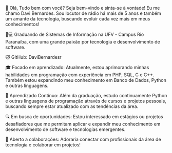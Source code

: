 👋 Olá, Tudo bem com você?
Seja bem-vindo e sinta-se à vontade! Eu me chamo Davi Bernardes. Sou locutor de rádio há mais de 5 anos e também um amante da tecnologia, buscando evoluir cada vez mais em meus conhecimentos!

👨💻 Graduando de Sistemas de Informação na UFV - Campus Rio Paranaíba, com uma grande paixão por tecnologia e desenvolvimento de software.

🐱 GitHub: DaviBernardesr

🎓 Focado em aprendizado: Atualmente, estou aprimorando minhas habilidades em programação com experiência em PHP, SQL, C e C++. Também estou expandindo meu conhecimento em Banco de Dados, Python e outras linguagens.

🌱 Aprendizado Contínuo: Além da graduação, estudo continuamente Python e outras linguagens de programação através de cursos e projetos pessoais, buscando sempre estar atualizado com as tendências da área.

🔍 Em busca de oportunidades: Estou interessado em estágios ou projetos desafiadores que me permitam aplicar e expandir meu conhecimento em desenvolvimento de software e tecnologias emergentes.

🤝 Aberto a colaborações: Adoraria conectar com profissionais da área de tecnologia e colaborar em projetos!

